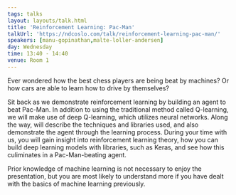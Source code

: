 ```yaml
---
tags: talks
layout: layouts/talk.html
title: 'Reinforcement Learning: Pac-Man'
talkUrl: 'https://ndcoslo.com/talk/reinforcement-learning-pac-man/'
speakers: [manu-gopinathan,malte-loller-andersen]
day: Wednesday
time: 13:40 - 14:40
venue: Room 1
---
```

Ever wondered how the best chess players are being beat by machines? Or how cars are able to learn how to drive by themselves?

Sit back as we demonstrate reinforcement learning by building an agent to beat Pac-Man. In addition to using the traditional method called Q-learning, we will make use of deep Q-learning, which utilizes neural networks. Along the way, will describe the techniques and libraries used, and also demonstrate the agent through the learning process. During your time with us, you will gain insight into reinforcement learning theory, how you can build deep learning models with libraries, such as Keras, and see how this culiminates in a Pac-Man-beating agent.

Prior knowledge of machine learning is not necessary to enjoy the presentation, but you are most likely to understand more if you have dealt with the basics of machine learning previously.